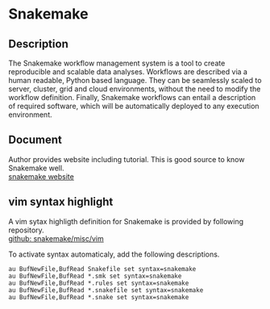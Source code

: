 # Snakemake

## Description
The Snakemake workflow management system is a tool to create reproducible and scalable data analyses. Workflows are described via a human readable, Python based language. They can be seamlessly scaled to server, cluster, grid and cloud environments, without the need to modify the workflow definition. Finally, Snakemake workflows can entail a description of required software, which will be automatically deployed to any execution environment.

## Document
Author provides website including tutorial. This is good source to know Snakemake well.  
[snakemake website](https://snakemake.readthedocs.io/en/stable/)

## vim syntax highlight
A vim sytax highligth definition for Snakemake is provided by following repository.  
[github: snakemake/misc/vim](https://github.com/snakemake/snakemake/tree/master/misc/vim)

To activate syntax automaticaly, add the following descriptions.  
```
au BufNewFile,BufRead Snakefile set syntax=snakemake
au BufNewFile,BufRead *.smk set syntax=snakemake
au BufNewFile,BufRead *.rules set syntax=snakemake
au BufNewFile,BufRead *.snakefile set syntax=snakemake
au BufNewFile,BufRead *.snake set syntax=snakemake
```

